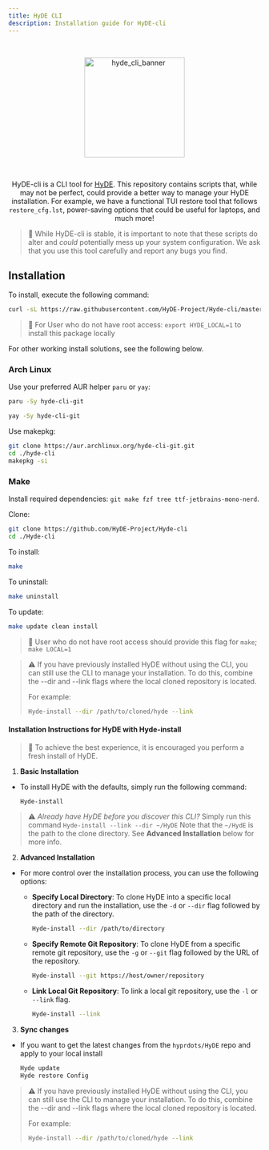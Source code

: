 ```yaml
---
title: HyDE CLI
description: Installation guide for HyDE-cli
---
```


<div align="center">
  <br>

![hyde_cli_banner](../../../assets/hyde-cli.png)

<style type="text/css">
    img {
        width: 200px;
    }
</style>

<br/>

HyDE-cli is a CLI tool for [HyDE](https://github.com/prasanthrangan/hyprdots).
This repository contains scripts that, while may not be perfect, could provide a better way to manage your HyDE installation.
For example, we have a functional TUI restore tool that follows `restore_cfg.lst`, power-saving options that could be useful for laptops, and much more!

</div>

> 🚨 While HyDE-cli is stable, it is important to note that these scripts do alter and *could* potentially mess up your system configuration.
> We ask that you use this tool carefully and report any bugs you find.

## Installation

To install, execute the following command:

```sh
curl -sL https://raw.githubusercontent.com/HyDE-Project/Hyde-cli/master/install.sh | bash
```

> 📢  For User who do not have root access:
> ` export HYDE_LOCAL=1 ` to install this package locally

For other working install solutions, see the following below.

### Arch Linux

Use your preferred AUR helper `paru` or `yay`:

```sh
paru -Sy hyde-cli-git
```

```sh
yay -Sy hyde-cli-git
```

Use makepkg:

```sh
git clone https://aur.archlinux.org/hyde-cli-git.git
cd ./hyde-cli
makepkg -si
```

### Make

Install required dependencies: `git make fzf tree ttf-jetbrains-mono-nerd`.

Clone:

```sh
git clone https://github.com/HyDE-Project/Hyde-cli
cd ./Hyde-cli
```

To install:

```sh
make
```

To uninstall:

```sh
make uninstall
```

To update:

```sh
make update clean install
```

> 📢 User who do not have root access should provide this flag for ` make `; ` make LOCAL=1 `


> ⚠️ If you have previously installed HyDE without using the CLI, you can still use the CLI to manage your installation.
> To do this, combine the --dir and --link flags where the local cloned repository is located.
>
> For example:
>
> ```sh
> Hyde-install --dir /path/to/cloned/hyde --link
> ```

#### Installation Instructions for HyDE with Hyde-install

> 📢 To achieve the best experience, it is encouraged you perform a fresh install of HyDE.

1) **Basic Installation**

- To install HyDE with the defaults, simply run the following command:

    ```sh
    Hyde-install
    ```

> ⚠️ *Already  have HyDE before you discover this CLI?*
> Simply run this command
> ` Hyde-install --link --dir ~/HyDE `
> Note that the ` ~/HydE ` is the path to the clone directory.
> See **Advanced Installation** below for more info.

2) **Advanced Installation**

- For more control over the installation process, you can use the following options:

  - **Specify Local Directory**: To clone HyDE into a specific local directory and run the installation, use the `-d` or `--dir` flag followed by the path of the directory.

      ```sh
      Hyde-install --dir /path/to/directory
      ```

  - **Specify Remote Git Repository**: To clone HyDE from a specific remote git repository, use the `-g` or `--git` flag followed by the URL of the repository.

      ```sh
      Hyde-install --git https://host/owner/repository
      ```

  - **Link Local Git Repository**: To link a local git repository, use the `-l` or `--link` flag.

      ```sh
      Hyde-install --link
      ```
3) **Sync changes**
  - If you want to get the latest changes from the `hyprdots/HyDE` repo and apply to your local install
    ```sh
    Hyde update
    Hyde restore Config
    ```

> ⚠️ If you have previously installed HyDE without using the CLI, you can still use the CLI to manage your installation.
> To do this, combine the --dir and --link flags where the local cloned repository is located.
>
> For example:
>
> ```sh
> Hyde-install --dir /path/to/cloned/hyde --link
> ```
